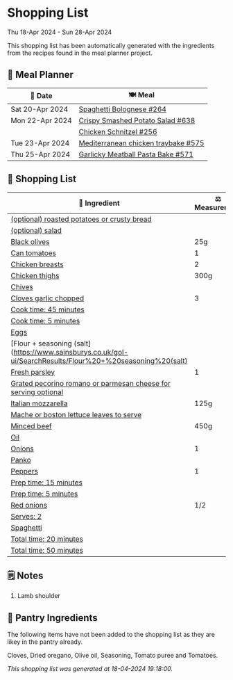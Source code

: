 # Shopping List

Thu 18-Apr 2024 - Sun 28-Apr 2024

This shopping list has been automatically generated with the ingredients from the recipes found in the meal planner project.

## 📅 Meal Planner

|📅 Date| 🍽️ Meal|
|----|----|
|Sat 20-Apr 2024|[Spaghetti  Bolognese #264](https://github.com/jcallaghan/The-Cookbook/issues/264)|
|Mon 22-Apr 2024|[Crispy Smashed Potato Salad #638](https://github.com/jcallaghan/The-Cookbook/issues/638)|
||[Chicken Schnitzel  #256](https://github.com/jcallaghan/The-Cookbook/issues/256)|
|Tue 23-Apr 2024|[Mediterranean chicken traybake #575](https://github.com/jcallaghan/The-Cookbook/issues/575)|
|Thu 25-Apr 2024|[Garlicky Meatball Pasta Bake  #571](https://github.com/jcallaghan/The-Cookbook/issues/571)|

## 🛒 Shopping List

| 🍌 Ingredient| ⚖️ Measurement|
|----------|-----------|
|[(optional) roasted potatoes or crusty bread](https://www.sainsburys.co.uk/gol-ui/SearchResults/(optional)%20roasted%20potatoes%20or%20crusty%20bread)||
|[(optional) salad](https://www.sainsburys.co.uk/gol-ui/SearchResults/(optional)%20salad)||
|[Black olives](https://www.sainsburys.co.uk/gol-ui/SearchResults/Black%20olives)|25g|
|[Can tomatoes](https://www.sainsburys.co.uk/gol-ui/SearchResults/Can%20tomatoes)|1|
|[Chicken breasts](https://www.sainsburys.co.uk/gol-ui/SearchResults/Chicken%20breasts)|2|
|[Chicken thighs](https://www.sainsburys.co.uk/gol-ui/SearchResults/Chicken%20thighs)|300g|
|[Chives](https://www.sainsburys.co.uk/gol-ui/SearchResults/Chives)||
|[Cloves garlic chopped](https://www.sainsburys.co.uk/gol-ui/SearchResults/Cloves%20garlic%20chopped)|3|
|[Cook time: 45 minutes](https://www.sainsburys.co.uk/gol-ui/SearchResults/Cook%20time:%2045%20minutes)||
|[Cook time: 5 minutes](https://www.sainsburys.co.uk/gol-ui/SearchResults/Cook%20time:%205%20minutes)||
|[Eggs](https://www.sainsburys.co.uk/gol-ui/SearchResults/Eggs)||
|[Flour + seasoning (salt](https://www.sainsburys.co.uk/gol-ui/SearchResults/Flour%20+%20seasoning%20(salt)||
|[Fresh parsley](https://www.sainsburys.co.uk/gol-ui/SearchResults/Fresh%20parsley)|1|
|[Grated pecorino romano or parmesan cheese for serving optional](https://www.sainsburys.co.uk/gol-ui/SearchResults/Grated%20pecorino%20romano%20or%20parmesan%20cheese%20for%20serving%20optional)||
|[Italian mozzarella](https://www.sainsburys.co.uk/gol-ui/SearchResults/Italian%20mozzarella)|125g|
|[Mache or boston lettuce leaves to serve](https://www.sainsburys.co.uk/gol-ui/SearchResults/Mache%20or%20boston%20lettuce%20leaves%20to%20serve)||
|[Minced beef](https://www.sainsburys.co.uk/gol-ui/SearchResults/Minced%20beef)|450g|
|[Oil](https://www.sainsburys.co.uk/gol-ui/SearchResults/Oil)||
|[Onions](https://www.sainsburys.co.uk/gol-ui/SearchResults/Onions)|1|
|[Panko](https://www.sainsburys.co.uk/gol-ui/SearchResults/Panko)||
|[Peppers](https://www.sainsburys.co.uk/gol-ui/SearchResults/Peppers)|1|
|[Prep time: 15 minutes](https://www.sainsburys.co.uk/gol-ui/SearchResults/Prep%20time:%2015%20minutes)||
|[Prep time: 5 minutes](https://www.sainsburys.co.uk/gol-ui/SearchResults/Prep%20time:%205%20minutes)||
|[Red onions](https://www.sainsburys.co.uk/gol-ui/SearchResults/Red%20onions)|1/2|
|[Serves: 2](https://www.sainsburys.co.uk/gol-ui/SearchResults/Serves:%202)||
|[Spaghetti](https://www.sainsburys.co.uk/gol-ui/SearchResults/Spaghetti)||
|[Total time: 20 minutes](https://www.sainsburys.co.uk/gol-ui/SearchResults/Total%20time:%2020%20minutes)||
|[Total time: 50 minutes](https://www.sainsburys.co.uk/gol-ui/SearchResults/Total%20time:%2050%20minutes)||

## 🗒️ Notes

1. Lamb shoulder

## 🏪 Pantry Ingredients

The following items have not been added to the shopping list as they are likey in the pantry already.

Cloves, Dried oregano, Olive oil, Seasoning, Tomato puree and Tomatoes.


_This shopping list was generated at 18-04-2024 19:18:00._